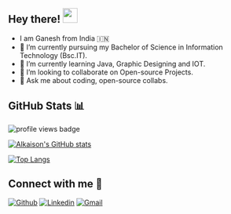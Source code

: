 
## Hey there! <img src="https://raw.githubusercontent.com/iampavangandhi/iampavangandhi/master/gifs/Hi.gif" width="30px">

- I am Ganesh from India 🇮🇳
- 🔭 I’m currently pursuing my Bachelor of Science in Information Technology (Bsc.IT).
- 🌱 I’m currently learning Java, Graphic Designing and IOT.
- 👯 I’m looking to collaborate on Open-source Projects.
- 💬 Ask me about coding, open-source collabs.

## GitHub Stats 📊

![profile views badge](https://komarev.com/ghpvc/?username=alkain&color=7957d5)

[![Alkaison's GitHub stats](https://github-readme-stats.vercel.app/api?username=alkaison)](https://github.com/alkaison/github-readme-stats)

[![Top Langs](https://github-readme-stats.vercel.app/api/top-langs/?username=alkaison&layout=compact)](https://github.com/alkaison/github-readme-stats)

## Connect with me 📨

[![Github](https://img.shields.io/badge/-Alkaison-000?style=flat&logo=Github&logoColor=white)](https://github.com/Alkaison/)
[![Linkedin](https://img.shields.io/badge/-Ganesh%20Mourya-blue?style=flat&logo=Linkedin&logoColor=white)](https://www.linkedin.com/in/ganeshmourya/)
[![Gmail](https://img.shields.io/badge/-505ganeshmourya@gmail.com-c14438?style=flat&logo=Gmail&logoColor=white)](mailto:505ganeshmourya@gmail.com)
